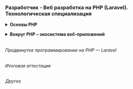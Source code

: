 ### Разработчик - Веб разработка на PHP (Laravel). Технологическая специализация

<details class="block" data-block="Основы PHP">
<summary>Основы PHP</summary>

- Урок 1. Лекция. Введение в PHP
- [Урок 1. Семинар. Введение в PHP](php_introduction/lesson_1)
- Урок 2. Лекция. Условия, Массивы, циклы, функции
- [Урок 2. Семинар. Условия, Массивы, циклы, функции](php_introduction/lesson_2)
- Урок 3. Лекция. Файлы, подключение кода, Composer
- [Урок 3. Семинар. Файлы, подключение кода, Composer](php_introduction/lesson_3)
- Урок 4. Лекция. ООП
- [Урок 4. Семинар. ООП](php_introduction/lesson_4)
- Урок 5. Лекция. Каркас приложения
- [Урок 5. Семинар. Разработка каркаса приложения](php_introduction/lesson_5)
- Урок 6. Лекция. Работа с БД
- [Урок 6. Семинар. Работа с БД](php_introduction/lesson_6)
- Урок 7. Лекция. Формы, Авторизация и аутентификация
- [Урок 7. Семинар. Пишем личный кабинет и хранилище файлов](php_introduction/lesson_7)
- Урок 8. Лекция. Логи, профилирование и исключения
- [Урок 8. Семинар. Учимся собирать логи, дебажим приложение](php_introduction/lesson_8)
- Урок 9. Лекция. Frontend
- [Урок 9. Семинар. Улучшаем приложение](php_introduction/lesson_9)

</details>

<details class="block" data-block="Вокруг PHP – экосистема веб-приложений">
<summary>Вокруг PHP – экосистема веб-приложений</summary>

- Урок 1. Лекция. Консольный PHP
- [Урок 1. Семинар. Консольный PHP](web_app_eco/lesson_1)
- Урок 2. Лекция. Backend API
- [Урок 2. Семинар. Backend API](web_app_eco/lesson_2)
- Урок 3. Лекция. Frontend API (текстовая лекция)
- [Урок 3. Семинар. Тестирование приложений](web_app_eco/lesson_3)
- Урок 4. Лекция. Тестирование приложений
- [Урок 4. Семинар. Продвинутое unit-тестирование](web_app_eco/lesson_4)
- Урок 5. Лекция. Продвинутое unit-тестирование
- [Урок 5. Семинар. Кэширование в PHP](web_app_eco/lesson_5)
- Урок 6. Лекция. Кэширование в PHP
- [Урок 6. Семинар. Очереди в PHP](web_app_eco/lesson_6)

</details>

###### Продвинутое программирование на PHP — Laravel

###### Итоговая аттестация

###### Другое

<details class="block hidden"><summary>Стили для IDE</summary>

<style>
.block {
    margin: 0 0 0 1em;
    padding: 0 0 1em;
}
.block > summary {
    margin: 0 0 0 -1em;
    font-weight: bold;
    cursor: pointer;
}
.desc {
    margin: 0 0 0 1em;
    padding: 0 0 1em;
}
.desc > summary {
    margin: 0 0 -1em;
    list-style-position: outside;
    cursor: pointer;
}
.desc pre {
    border: 1px solid #37b;
    margin: -1em 0 1.5em;
    padding: 0.3em 0.6em;
}
.hidden {
  display: none;
}
</style>

</details>